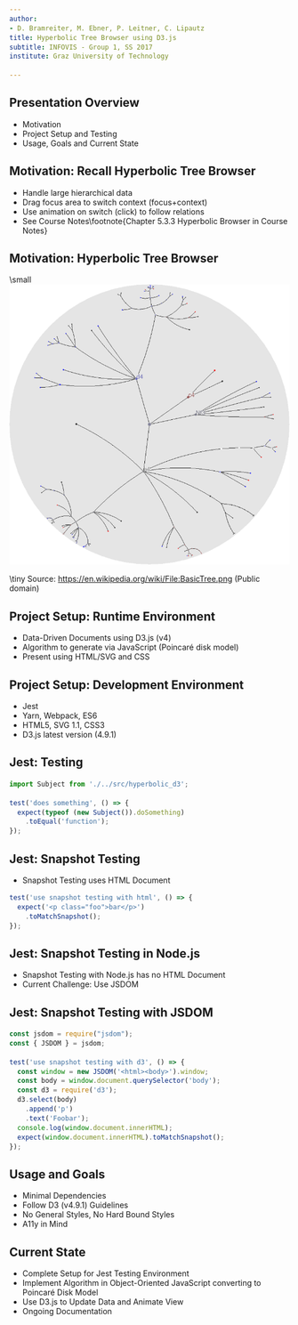 ```yaml
---
author:
- D. Bramreiter, M. Ebner, P. Leitner, C. Lipautz
title: Hyperbolic Tree Browser using D3.js
subtitle: INFOVIS - Group 1, SS 2017
institute: Graz University of Technology

---
```


## Presentation Overview

- Motivation
- Project Setup and Testing
- Usage, Goals and Current State

## Motivation: Recall Hyperbolic Tree Browser

- Handle large hierarchical data
- Drag focus area to switch context (focus+context) <!-- in order to be captured by human brain -->
- Use animation on switch (click) to follow relations
- See Course Notes\footnote{Chapter 5.3.3 Hyperbolic Browser in Course Notes}

## Motivation: Hyperbolic Tree Browser

\small
![Hyperbolic Tree Example]

\tiny Source: https://en.wikipedia.org/wiki/File:BasicTree.png (Public domain)

## Project Setup: Runtime Environment

- Data-Driven Documents using D3.js (v4) <!-- Use to keep track and update data -->
- Algorithm to generate via JavaScript (Poincaré disk model)
- Present using HTML/SVG and CSS

## Project Setup: Development Environment

- Jest <!-- unit testing for algorithm, and snapshot testing for the result -->
- Yarn, Webpack, ES6 <!-- state of the art env -->
- HTML5, SVG 1.1, CSS3 <!-- no fancy extensions, keep to the basics -->
- D3.js latest version (4.9.1)

## Jest: Testing

```javascript
import Subject from './../src/hyperbolic_d3';

test('does something', () => {
  expect(typeof (new Subject()).doSomething)
    .toEqual('function');
});
```

## Jest: Snapshot Testing

- Snapshot Testing uses HTML Document

```javascript
test('use snapshot testing with html', () => {
  expect('<p class="foo">bar</p>')
    .toMatchSnapshot();
});
```

## Jest: Snapshot Testing in Node.js

- Snapshot Testing with Node.js has no HTML Document
- Current Challenge: Use JSDOM

## Jest: Snapshot Testing with JSDOM

```javascript
const jsdom = require("jsdom");
const { JSDOM } = jsdom;

test('use snapshot testing with d3', () => {
  const window = new JSDOM('<html><body>').window;
  const body = window.document.querySelector('body');
  const d3 = require('d3');
  d3.select(body)
    .append('p')
    .text('Foobar');
  console.log(window.document.innerHTML);
  expect(window.document.innerHTML).toMatchSnapshot();
});
```

## Usage and Goals

- Minimal Dependencies <!-- to JavaScript packages -->
- Follow D3 (v4.9.1) Guidelines
- No General Styles, No Hard Bound Styles <!-- no generic rules, no id rules -->
- A11y in Mind <!-- implement what learned in survey -->

## Current State

- Complete Setup for Jest Testing Environment
- Implement Algorithm in Object-Oriented JavaScript converting to Poincaré Disk Model
- Use D3.js to Update Data and Animate View
- Ongoing Documentation

[Hyperbolic Tree Example]: images/basic_tree.png
